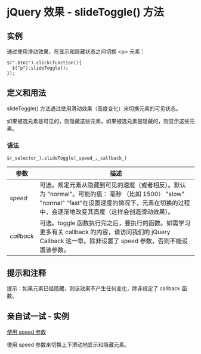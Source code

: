 # jQuery 效果 - slideToggle() 方法



## 实例

通过使用滑动效果，在显示和隐藏状态之间切换 &lt;p&gt; 元素：

```
$(".btn1").click(function(){
  $("p").slideToggle();
});

```

## 定义和用法

slideToggle() 方法通过使用滑动效果（高度变化）来切换元素的可见状态。

如果被选元素是可见的，则隐藏这些元素，如果被选元素是隐藏的，则显示这些元素。

### 语法

```
$(_selector_).slideToggle(_speed_,_callback_)
```

| 参数 | 描述 |
| --- | --- |
| _speed_ | 可选。规定元素从隐藏到可见的速度（或者相反）。默认为 "normal"。可能的值：   毫秒 （比如 1500）   "slow"   "normal"   "fast"在设置速度的情况下，元素在切换的过程中，会逐渐地改变其高度（这样会创造滑动效果）。 |
| _callback_ | 可选。toggle 函数执行完之后，要执行的函数。如需学习更多有关 callback 的内容，请访问我们的 jQuery Callback 这一章。除非设置了 speed 参数，否则不能设置该参数。 |

## 提示和注释

提示：如果元素已经隐藏，则该效果不产生任何变化，除非规定了 callback 函数。

## 亲自试一试 - 实例

[使用 speed 参数](/tiy/t.asp?f=jquery_effect_slidetoggle_speed)

使用 speed 参数来切换上下滑动地显示和隐藏元素。
